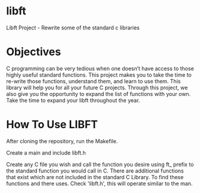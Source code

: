 
# libft
Libft Project - Rewrite some of the standard c libraries

# Objectives
C programming can be very tedious when one doesn’t have access to those highly useful
standard functions. This project makes you to take the time to re-write those functions,
understand them, and learn to use them. This library will help you for all your future C
projects.
Through this project, we also give you the opportunity to expand the list of functions
with your own. Take the time to expand your libft throughout the year.

# How To Use LIBFT
After cloning the repository, run the Makefile.

Create a main and include libft.h

Create any C file you wish and call the function you desire using ft_ prefix to the standard
function you would call in C. There are additional functions that exist which are not included
in the standard C Library. To find these functions and there uses. Check 'libft.h', this will
operate similar to the man.
